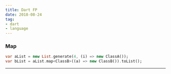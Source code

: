 ```yaml
---
title: Dart FP
date: 2018-08-24
tag: 
- dart
- language
---
```



### Map

``` dart
var aList = new List.generate(4, (i) => new ClassA());
var bList = aList.map<ClassB>((a) => new ClassB()).toList();
```

---